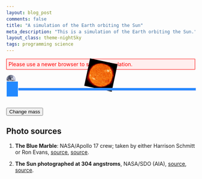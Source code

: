 ```yaml
---
layout: blog_post
comments: false
title: "A simulation of the Earth orbiting the Sun"
meta_description: "This is a simulation of the Earth orbiting the Sun."
layout_class: theme-nightSky
tags: programming science
---
```


<!-- Styles for Harmonic Oscillator -->
<style>
  .EarthOrbitSimulation-alert {
    color: red;
    border: 1px solid red;
    background: #ffeeee;
    padding: 5px;
  }

  .EarthOrbitSimulation-container {
    background-color: #000000;
    position: relative;
  }

  .EarthOrbitSimulation-isTextCentered { text-align: center; }

  .EarthOrbitSimulation-earth {
    position: absolute;
    width: 25px;
    -webkit-animation:spin .1s linear infinite;
    -moz-animation:spin .1s linear infinite;
    animation:spin .1s linear infinite;
  }

  .EarthOrbitSimulation-sun {
    position: absolute;
    width: 75px;
    top: 50%;
    left: 50%;
    margin-left: -37.5px;
    margin-top: -37.5px;
    -webkit-animation:spin .5s linear infinite;
    -moz-animation:spin .5s linear infinite;
    animation:spin .5s linear infinite;
  }

  @-moz-keyframes spin { 100% { -moz-transform: rotate(-360deg); } }
  @-webkit-keyframes spin { 100% { -webkit-transform: rotate(-360deg); } }
  @keyframes spin { 100% { -webkit-transform: rotate(-360deg); transform:rotate(-360deg); } }

  .EarthOrbitSimulation-canvas { display: block; }

  .isUnselectable {
    -webkit-touch-callout: none;
    -webkit-user-select: none; /* Chrome/Safari */
    -moz-user-select: none; /* Firefox */
    -ms-user-select: none; /* IE10+ */
    -o-user-select: none;
    user-select: none;
    -webkit-tap-highlight-color: rgba(0, 0, 0, 0)
  }

  .SickSlider {
    position: relative;
    height: 40px;
    cursor: pointer;
  }

  .SickSlider-stripe {
    height: 5px;
    width: 100%;
    background-color: #2289FF;
    border: 1px solid #699DFE;
    position: absolute;
    top: 18px;
    left: 0px;
  }

  .SickSlider-head {
    position: absolute;
    top: 0;
    left: 0;
    width: 30px;
    height: 40px;
    background-color: #2289FF;
    border: 1px solid #FFFFFF;
  }
</style>

<!-- Message shown in old browsers. -->
<p id="EarthOrbitSimulation-notSupportedMessage" class="EarthOrbitSimulation-alert">Please use a newer browser to see the simulation.</p>

<div class="EarthOrbitSimulation-container isFullScreenWide isUnselectable">
    <img src='/image/blog/2016-08-31-earth-orbit-simulation/sun.png' alt='Earth' class='EarthOrbitSimulation-sun'>
    <img src='/image/blog/2016-08-31-earth-orbit-simulation/earth.png' alt='Earth' class='EarthOrbitSimulation-earth'>
    <canvas class="EarthOrbitSimulation-canvas"></canvas>
</div>

<br>

<div class="SickSlider EarthOrbitSimulation-massSlider isUnselectable" >
  <div class="SickSlider-stripe"></div>
  <div class="SickSlider-head"></div>
</div>

<br>

<button class='EarthOrbitSimulation-button'>Change mass</button>

<p class='EarthOrbitSimulation-debugOutput'></p>

<script>

(function(){
  // A Slider UI element
  function SickSlider(sliderElementSelector) {
    var that = {
      // A function that will be called when user changes the slider position.
      // The function will be passed the slider position: a number between 0 and 1.
      onSliderChange: null,
      // Store the previous slider value in order to prevent calling onSliderChange function with the same argument
      previousSliderValue: -42
    };

    // Initializes the slider element
    //
    // Arguments:
    //   sliderElementSelector: A CSS selector of the SickSlider element.
    that.init = function(sliderElementSelector) {
      that.slider = document.querySelector(sliderElementSelector);
      that.sliderHead = that.slider.querySelector(".SickSlider-head");
      var sliding = false;

      // Start dragging slider
      // -----------------

      that.slider.addEventListener("mousedown", function(e) {
        sliding = true;
        that.updateHeadPositionOnTouch(e);
      });

      that.slider.addEventListener("touchstart", function(e) {
        sliding = true;
        that.updateHeadPositionOnTouch(e);
      });

      // End dragging slider
      // -----------------

      document.addEventListener("mouseup", function(){
        sliding = false;
      });

      document.addEventListener("dragend", function(){
        sliding = false;
      });

      document.addEventListener("touchend", function(e) {
        sliding = false;
      });

      // Drag slider
      // -----------------

      document.addEventListener("mousemove", function(e) {
        if (!sliding) { return; }
        that.updateHeadPositionOnTouch(e);
      });

      document.addEventListener("touchmove", function(e) {
        if (!sliding) { return; }
        that.updateHeadPositionOnTouch(e);
      });
    };

    // Returns the slider value (a number form 0 to 1) from the cursor position
    //
    // Arguments:
    //
    //   e: a touch event.
    //
    that.sliderValueFromCursor = function(e) {
      var pointerX = e.pageX;

      if (e.touches && e.touches.length > 0) {
        pointerX = e.touches[0].pageX;
      }

      pointerX = pointerX - that.slider.offsetLeft;
      var headLeft = (pointerX - 16);
      if (headLeft < 0) { headLeft = 0; }

      if ((headLeft + that.sliderHead.offsetWidth) > that.slider.offsetWidth) {
        headLeft = that.slider.offsetWidth - that.sliderHead.offsetWidth;
      }

      // Calculate slider value from head position
      var sliderWidthWithoutHead = that.slider.offsetWidth - that.sliderHead.offsetWidth;
      var sliderValue = 1;

      if (sliderWidthWithoutHead !== 0) {
        sliderValue = headLeft / sliderWidthWithoutHead;
      }

      return sliderValue;
    };


    // Changes the position of the slider
    //
    // Arguments:
    //
    //   sliderValue: a value between 0 and 1.
    //
    that.changePosition = function(sliderValue) {
      var headLeft = (that.slider.offsetWidth - that.sliderHead.offsetWidth) * sliderValue;
      that.sliderHead.style.left = headLeft + "px";
    };

    // Update the slider position and call the callback function
    //
    // Arguments:
    //
    //   e: a touch event.
    //
    that.updateHeadPositionOnTouch = function(e) {
      var sliderValue = that.sliderValueFromCursor(e);
      that.changePosition(sliderValue);

      if (that.onSliderChange) {
        if (that.previousSliderValue !== sliderValue) {
          that.onSliderChange(sliderValue);
        }

        that.previousSliderValue = sliderValue;
      }
    };

    that.init(sliderElementSelector);

    return that;
  }

  var debug = (function(){
    var debugOutput = document.querySelector(".EarthOrbitSimulation-debugOutput");

    function print(text) {
      var date = new Date();
      debugOutput.innerHTML = text + " " + date.getMilliseconds();
    }

    return {
        print: print,
      };
    })();

  // Calculates the position of the Earth
  var physics = (function() {
    var constants = {
      gravitationalConstant: 6.67408 * Math.pow(10, -11),
      earthSunDistanceMeters: 1.496 * Math.pow(10, 11),
      earthAngularVelocityMetersPerSecond: 1.990986 *  Math.pow(10, -7),
      massOfTheSunKg: 1.98855 * Math.pow(10, 30)
    };

    // The length of one AU (Earth-Sun distance) in pixels.
    var pixelsInOneEarthSunDistancePerPixel = 150;

    // A factor by which we scale the distance between the Sun and the Earth
    // in order to show it on screen
    var scaleFactor = constants.earthSunDistanceMeters / pixelsInOneEarthSunDistancePerPixel;

    // The number of calculations of orbital path done in one 16 millisecond frame.
    // The higher the number, the more precise are the calculations.
    var numberOfCalculationsPerFrame = 1000;

    var deltaT = 3600 * 24 / numberOfCalculationsPerFrame; // The length of the time increment, in seconds.

    var initialConditions = {
      distance: {
        value: constants.earthSunDistanceMeters,
        speed: 0.00
      },
      angle: {
        value: Math.PI / 6,
        speed: constants.earthAngularVelocityMetersPerSecond
      }
    };

    // Current state of the system
    var state = {
      distance: {
        value: 0,
        speed: 0
      },
      angle: {
        value: 0,
        speed: 0
      },
      massOfTheSunKg: constants.massOfTheSunKg
    };

    function calculateDistanceAcceleration(state) {
      // [acceleration of distance] = [distance][angular velocity]^2 - G * M / [distance]^2
      return state.distance.value * Math.pow(state.angle.speed, 2) -
        (constants.gravitationalConstant * state.massOfTheSunKg) / Math.pow(state.distance.value, 2);
    }

    function calculateAngleAcceleration(state) {
      // [acceleration of angle] = - 2[speed][angular velocity] / [distance]
      return -2.0 * state.distance.speed * state.angle.speed / state.distance.value;
    }

    // Calculates a new value based on the time change and its derivative
    // For example, it calculates the new distance based on the distance derivative (velocity)
    // and the elapsed time interval.
    function newValue(currentValue, deltaT, derivative) {
      return currentValue + deltaT * derivative;
    }

    function resetStateToInitialConditions() {
      state.distance.value = initialConditions.distance.value;
      state.distance.speed = initialConditions.distance.speed;

      state.angle.value = initialConditions.angle.value;
      state.angle.speed = initialConditions.angle.speed;
    }

    // The distance that is used for drawing on screen
    function scaledDistance() {
      return state.distance.value / scaleFactor;
    }

    // The main function that is called on every animation frame.
    // It calculates and updates the current positions of the bodies
    function updatePosition() {
      for (var i = 0; i < numberOfCalculationsPerFrame; i++) {
        calculateNewPosition();
      }

    }

    function calculateNewPosition() {
      // Calculate new distance
      var distanceAcceleration = calculateDistanceAcceleration(state);
      state.distance.speed = newValue(state.distance.speed, deltaT, distanceAcceleration);
      state.distance.value = newValue(state.distance.value, deltaT, state.distance.speed);

      // Calculate new angle
      var angleAcceleration = calculateAngleAcceleration(state);
      state.angle.speed = newValue(state.angle.speed, deltaT, angleAcceleration);
      state.angle.value = newValue(state.angle.value, deltaT, state.angle.speed);

      // debug.print("Scaled distance:<br>" + scaledDistance() + "<br>"
      //   + "<br><b>Angle</b> <br> Acceleration: "
      //   + angleAcceleration + "<br>Speed: " + state.angle.speed + "<br>Value: " + state.angle.value + "<br><br><b>Distance</b> <br> Acceleration: "
      //   + distanceAcceleration + "<br>Speed: " + state.distance.speed + "<br>Value: " + state.distance.value);

      if (state.angle.value > 2 * Math.PI) {
        state.angle.value = state.angle.value % (2 * Math.PI);
      }
    }

    function updateFromUserInput(solarMassMultiplier) {
      state.massOfTheSunKg = constants.massOfTheSunKg * solarMassMultiplier;
    }

    return {
      scaledDistance: scaledDistance,
      resetStateToInitialConditions: resetStateToInitialConditions,
      updatePosition: updatePosition,
      initialConditions: initialConditions,
      updateFromUserInput: updateFromUserInput,
      state: state
    };
  })();

  // Draw the scene
  var graphics = (function() {
    var canvas = null, // Canvas DOM element.
      context = null, // Canvas context for drawing.
      canvasHeight = 400,
      earthSize = 25,
      colors = {
        orbitalPath: "#777777"
      },
      previousEarthPosition = null,
      earthElement;

    function drawTheEarth(earthPosition) {
      var left = (earthPosition.x - earthSize/2) + "px";
      var top = (earthPosition.y - earthSize/2) + "px";
      earthElement.style.left = left;
      earthElement.style.top = top;
    }

    function calculateEarthPosition(distance, angle) {
      var middleX = Math.floor(canvas.width / 2);
      var middleY = Math.floor(canvas.height / 2);
      var centerX = Math.cos(angle) * distance + middleX;
      var centerY = Math.sin(-angle) * distance + middleY;

      return {
        x: centerX,
        y: centerY
      };
    }

    function drawOrbitalLine(newEarthPosition) {
      if (previousEarthPosition === null) {
        previousEarthPosition = newEarthPosition;
        return;
      }

      context.beginPath();
      context.strokeStyle = colors.orbitalPath;
      context.moveTo(previousEarthPosition.x, previousEarthPosition.y);
      context.lineTo(newEarthPosition.x, newEarthPosition.y);
      context.stroke();

      previousEarthPosition = newEarthPosition;
    }

    // Draws the scene
    function drawScene(distance, angle) {
      var earthPosition = calculateEarthPosition(distance, angle);
      drawTheEarth(earthPosition);
      drawOrbitalLine(earthPosition);
    }

    function hideCanvasNotSupportedMessage() {
      document.getElementById("EarthOrbitSimulation-notSupportedMessage").style.display ='none';
    }

    // Resize canvas to will the width of container
    function fitToContainer(){
      canvas.style.width='100%';
      canvas.style.height= canvasHeight + 'px';
      canvas.width  = canvas.offsetWidth;
      canvas.height = canvas.offsetHeight;
    }

    // Create canvas for drawing and call success argument
    function init(success) {
      // Find the canvas HTML element
      canvas = document.querySelector(".EarthOrbitSimulation-canvas");

      // Check if the browser supports canvas drawing
      if (!(window.requestAnimationFrame && canvas && canvas.getContext)) { return; }

      // Get canvas context for drawing
      context = canvas.getContext("2d");
      if (!context) { return; } // Error, browser does not support canvas

      // If we got to this point it means the browser can draw
      // Hide the old browser message
      hideCanvasNotSupportedMessage();

      // Update the size of the canvas
      fitToContainer();

      earthElement = document.querySelector(".EarthOrbitSimulation-earth");

      // Execute success callback function
      success();
    }

    return {
      fitToContainer: fitToContainer,
      drawScene: drawScene,
      init: init
    };
  })();

  // Start the simulation
  var simulation = (function() {
    // The method is called 60 times per second
    function animate() {
      physics.updatePosition();
      graphics.drawScene(physics.scaledDistance(), physics.state.angle.value);
      window.requestAnimationFrame(animate);
    }

    function start() {
      graphics.init(function() {
        // Use the initial conditions for the simulation
        physics.resetStateToInitialConditions();

        // Redraw the scene if page is resized
        window.addEventListener('resize', function(event){
          graphics.fitToContainer();
          graphics.drawScene(physics.scaledDistance(), physics.state.angle.value);
        });

        animate();
      });
    }

    return {
      start: start
    };
  })();

  // React to user input
  var userInput = (function(){
    function didClickButton() {
      physics.updateFromUserInput(0);
    }

    function init() {
      var button = document.querySelector(".EarthOrbitSimulation-button");
      button.onclick = didClickButton;

      var massSlider = SickSlider(".EarthOrbitSimulation-massSlider");
      massSlider.onSliderChange = function(sliderValue){ debug.print(sliderValue); };
      massSlider.changePosition(0.5);
    }

    return {
      init: init
    };
  })();

  userInput.init();

  simulation.start();
})();

</script>

## Photo sources

1. **The Blue Marble**: NASA/Apollo 17 crew; taken by either Harrison Schmitt or Ron Evans, [source](http://www.nasa.gov/images/content/115334main_image_feature_329_ys_full.jpg), [source](https://commons.wikimedia.org/wiki/File:The_Earth_seen_from_Apollo_17.jpg).

1. **The Sun photographed at 304 angstroms**, NASA/SDO (AIA), [source](http://sdo.gsfc.nasa.gov/assets/img/browse/2010/08/19/20100819_003221_4096_0304.jpg), [source](https://commons.wikimedia.org/wiki/File:The_Sun_by_the_Atmospheric_Imaging_Assembly_of_NASA%27s_Solar_Dynamics_Observatory_-_20100819.jpg).